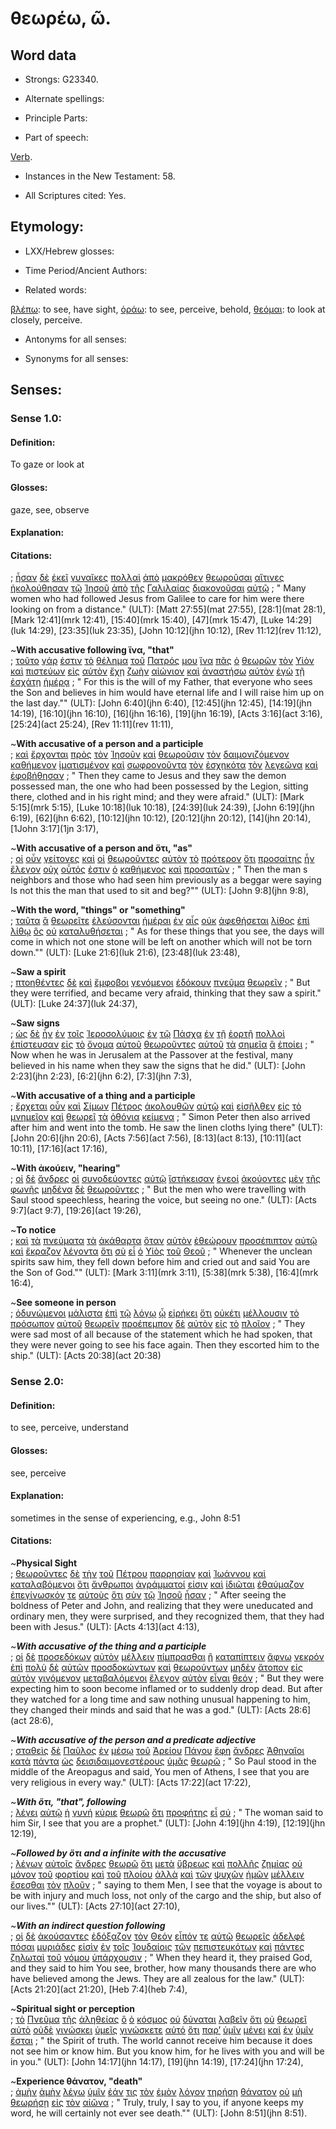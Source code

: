 # θεωρέω, ῶ.

<!-- Status: S2=NeedsFinalCheck -->
<!-- Lexica used for edits: BDAG, FFM, LN, A-S  -->

## Word data

* Strongs: G23340.


* Alternate spellings:

* Principle Parts: 

* Part of speech: 

[Verb](http://ugg.readthedocs.io/en/latest/verb.html). 

* Instances in the New Testament: 58.

* All Scriptures cited: Yes.

## Etymology: 

* LXX/Hebrew glosses: 

* Time Period/Ancient Authors: 

* Related words: 

[βλέπω](../G09910/01.md): to see, have sight,
[ὁράω](../G37080/01.md): to see, perceive, behold,
[θεόμαι](../G23000/01.md): to look at closely, perceive.

* Antonyms for all senses:

* Synonyms for all senses:

## Senses:

### Sense  1.0: 

#### Definition: 

To gaze or look at

#### Glosses: 

gaze, see, observe

#### Explanation: 

#### Citations: 

; [ἦσαν](../G99999/01.md) [δὲ](../G11610/01.md) [ἐκεῖ](../G15630/01.md) [γυναῖκες](../G11350/01.md) [πολλαὶ](../G41830/01.md) [ἀπὸ](../G05750/01.md) [μακρόθεν](../G31130/01.md) [θεωροῦσαι](../G23340/01.md) [αἵτινες](../G37480/01.md) [ἠκολούθησαν](../G01900/01.md) [τῷ](../G35880/01.md) [Ἰησοῦ](../G24240/01.md) [ἀπὸ](../G05750/01.md) [τῆς](../G35880/01.md) [Γαλιλαίας](../G10560/01.md) [διακονοῦσαι](../G12470/01.md) [αὐτῷ](../G08460/01.md)
; " Many women who had followed Jesus from Galilee to care for him were there looking on from a distance." (ULT): 
[Matt 27:55](mat 27:55),  [28:1](mat 28:1), [Mark 12:41](mrk 12:41), [15:40](mrk 15:40), [47](mrk 15:47), [Luke 14:29](luk 14:29), [23:35](luk 23:35), [John 10:12](jhn 10:12), [Rev 11:12](rev 11:12),

~**With accusative following ἵνα, "that"**  
; [τοῦτο](../G37780/01.md) [γάρ](../G10630/01.md) [ἐστιν](../G99999/01.md) [τὸ](../G35880/01.md) [θέλημα](../G23070/01.md) [τοῦ](../G35880/01.md) [Πατρός](../G39620/01.md) [μου](../G14730/01.md) [ἵνα](../G24430/01.md) [πᾶς](../G39560/01.md) [ὁ](../G35880/01.md) [θεωρῶν](../G23340/01.md) [τὸν](../G35880/01.md) [Υἱὸν](../G52070/01.md) [καὶ](../G25320/01.md) [πιστεύων](../G41000/01.md) [εἰς](../G15190/01.md) [αὐτὸν](../G08460/01.md) [ἔχῃ](../G21920/01.md) [ζωὴν](../G22220/01.md) [αἰώνιον](../G01660/01.md) [καὶ](../G25320/01.md) [ἀναστήσω](../G04500/01.md) [αὐτὸν](../G08460/01.md) [ἐγὼ](../G14730/01.md) [τῇ](../G35880/01.md) [ἐσχάτῃ](../G20780/01.md) [ἡμέρᾳ](../G22500/01.md)
; " For this is the will of my Father, that everyone who sees the Son and believes in him would have eternal life and I will raise him up on the last day."" (ULT): 
[John 6:40](jhn 6:40), [12:45](jhn 12:45), [14:19](jhn 14:19), [16:10](jhn 16:10), [16](jhn 16:16), [19](jhn 16:19), [Acts 3:16](act 3:16), [25:24](act 25:24), [Rev 11:11](rev 11:11),

~**With accusative of a person and a participle**  
; [καὶ](../G25320/01.md) [ἔρχονται](../G20640/01.md) [πρὸς](../G43140/01.md) [τὸν](../G35880/01.md) [Ἰησοῦν](../G24240/01.md) [καὶ](../G25320/01.md) [θεωροῦσιν](../G23340/01.md) [τὸν](../G35880/01.md) [δαιμονιζόμενον](../G11390/01.md) [καθήμενον](../G25210/01.md) [ἱματισμένον](../G24390/01.md) [καὶ](../G25320/01.md) [σωφρονοῦντα](../G49930/01.md) [τὸν](../G35880/01.md) [ἐσχηκότα](../G21920/01.md) [τὸν](../G35880/01.md) [λεγεῶνα](../G30030/01.md) [καὶ](../G25320/01.md) [ἐφοβήθησαν](../G53990/01.md)
; " Then they came to Jesus and they saw the demon possessed man, the one who had been possessed by the Legion, sitting there, clothed and in his right mind; and they were afraid." (ULT): 
[Mark 5:15](mrk 5:15), [Luke 10:18](luk 10:18), [24:39](luk 24:39), [John 6:19](jhn 6:19), [62](jhn 6:62), [10:12](jhn 10:12), [20:12](jhn 20:12), [14](jhn 20:14), [1John 3:17](1jn 3:17), 

~**With accusative of a person and ὅτι, "as"**  
; [οἱ](../G35880/01.md) [οὖν](../G37670/01.md) [γείτονες](../G10690/01.md) [καὶ](../G25320/01.md) [οἱ](../G35880/01.md) [θεωροῦντες](../G23340/01.md) [αὐτὸν](../G08460/01.md) [τὸ](../G35880/01.md) [πρότερον](../G43870/01.md) [ὅτι](../G37540/01.md) [προσαίτης](../G43195/01.md) [ἦν](../G99999/01.md) [ἔλεγον](../G30040/01.md) [οὐχ](../G37560/01.md) [οὗτός](../G37780/01.md) [ἐστιν](../G99999/01.md) [ὁ](../G35880/01.md) [καθήμενος](../G25210/01.md) [καὶ](../G25320/01.md) [προσαιτῶν](../G43190/01.md)
; " Then the man s neighbors and those who had seen him previously as a beggar were saying Is not this the man that used to sit and beg?"" (ULT): 
[John 9:8](jhn 9:8),

~**With the word, "things" or "something"**  
; [ταῦτα](../G37780/01.md) [ἃ](../G37390/01.md) [θεωρεῖτε](../G23340/01.md) [ἐλεύσονται](../G20640/01.md) [ἡμέραι](../G22500/01.md) [ἐν](../G17220/01.md) [αἷς](../G37390/01.md) [οὐκ](../G37560/01.md) [ἀφεθήσεται](../G08630/01.md) [λίθος](../G30370/01.md) [ἐπὶ](../G19090/01.md) [λίθῳ](../G30370/01.md) [ὃς](../G37390/01.md) [οὐ](../G37560/01.md) [καταλυθήσεται](../G26470/01.md)
; " As for these things that you see, the days will come in which not one stone will be left on another which will not be torn down."" (ULT): 
[Luke 21:6](luk 21:6), [23:48](luk 23:48),
 
~**Saw a spirit**  
; [πτοηθέντες](../G44220/01.md) [δὲ](../G11610/01.md) [καὶ](../G25320/01.md) [ἔμφοβοι](../G17190/01.md) [γενόμενοι](../G10960/01.md) [ἐδόκουν](../G13800/01.md) [πνεῦμα](../G41510/01.md) [θεωρεῖν](../G23340/01.md)
; " But they were terrified, and became very afraid, thinking that they saw a spirit." (ULT): 
[Luke 24:37](luk 24:37), 

~**Saw signs**  
; [ὡς](../G56130/01.md) [δὲ](../G11610/01.md) [ἦν](../G99999/01.md) [ἐν](../G17220/01.md) [τοῖς](../G35880/01.md) [Ἱεροσολύμοις](../G24140/01.md) [ἐν](../G17220/01.md) [τῷ](../G35880/01.md) [Πάσχα](../G39570/01.md) [ἐν](../G17220/01.md) [τῇ](../G35880/01.md) [ἑορτῇ](../G18590/01.md) [πολλοὶ](../G41830/01.md) [ἐπίστευσαν](../G41000/01.md) [εἰς](../G15190/01.md) [τὸ](../G35880/01.md) [ὄνομα](../G36860/01.md) [αὐτοῦ](../G08460/01.md) [θεωροῦντες](../G23340/01.md) [αὐτοῦ](../G08460/01.md) [τὰ](../G35880/01.md) [σημεῖα](../G45920/01.md) [ἃ](../G37390/01.md) [ἐποίει](../G41600/01.md)
; " Now when he was in Jerusalem at the Passover at the festival, many believed in his name when they saw the signs that he did." (ULT): 
[John 2:23](jhn 2:23), [6:2](jhn 6:2), [7:3](jhn 7:3), 
 
~**With accusative of a thing and a participle**  
; [ἔρχεται](../G20640/01.md) [οὖν](../G37670/01.md) [καὶ](../G25320/01.md) [Σίμων](../G46130/01.md) [Πέτρος](../G40740/01.md) [ἀκολουθῶν](../G01900/01.md) [αὐτῷ](../G08460/01.md) [καὶ](../G25320/01.md) [εἰσῆλθεν](../G15250/01.md) [εἰς](../G15190/01.md) [τὸ](../G35880/01.md) [μνημεῖον](../G34190/01.md) [καὶ](../G25320/01.md) [θεωρεῖ](../G23340/01.md) [τὰ](../G35880/01.md) [ὀθόνια](../G36080/01.md) [κείμενα](../G27490/01.md)
; " Simon Peter then also arrived after him and went into the tomb. He saw the linen cloths lying there" (ULT): 
[John 20:6](jhn 20:6), [Acts 7:56](act 7:56), [8:13](act 8:13), [10:11](act 10:11), [17:16](act 17:16), 

~**With ἀκούειν, "hearing"**  
; [οἱ](../G35880/01.md) [δὲ](../G11610/01.md) [ἄνδρες](../G04350/01.md) [οἱ](../G35880/01.md) [συνοδεύοντες](../G49220/01.md) [αὐτῷ](../G08460/01.md) [ἵστήκεισαν](../G24760/01.md) [ἐνεοί](../G17690/01.md) [ἀκούοντες](../G01910/01.md) [μὲν](../G33030/01.md) [τῆς](../G35880/01.md) [φωνῆς](../G54560/01.md) [μηδένα](../G33670/01.md) [δὲ](../G11610/01.md) [θεωροῦντες](../G23340/01.md)
; " But the men who were travelling with Saul stood speechless, hearing the voice, but seeing no one." (ULT): 
[Acts 9:7](act 9:7), [19:26](act 19:26),

~**To notice**  
; [καὶ](../G25320/01.md) [τὰ](../G35880/01.md) [πνεύματα](../G41510/01.md) [τὰ](../G35880/01.md) [ἀκάθαρτα](../G01690/01.md) [ὅταν](../G37520/01.md) [αὐτὸν](../G08460/01.md) [ἐθεώρουν](../G23340/01.md) [προσέπιπτον](../G43630/01.md) [αὐτῷ](../G08460/01.md) [καὶ](../G25320/01.md) [ἔκραζον](../G28960/01.md) [λέγοντα](../G30040/01.md) [ὅτι](../G37540/01.md) [σὺ](../G47710/01.md) [εἶ](../G99999/01.md) [ὁ](../G35880/01.md) [Υἱὸς](../G52070/01.md) [τοῦ](../G35880/01.md) [Θεοῦ](../G23160/01.md)
; " Whenever the unclean spirits saw him, they fell down before him and cried out and said You are the Son of God."" (ULT): 
[Mark 3:11](mrk 3:11), [5:38](mrk 5:38), [16:4](mrk 16:4),

~**See someone in person**  
; [ὀδυνώμενοι](../G36000/01.md) [μάλιστα](../G31220/01.md) [ἐπὶ](../G19090/01.md) [τῷ](../G35880/01.md) [λόγῳ](../G30560/01.md) [ᾧ](../G37390/01.md) [εἰρήκει](../G30040/01.md) [ὅτι](../G37540/01.md) [οὐκέτι](../G37650/01.md) [μέλλουσιν](../G31950/01.md) [τὸ](../G35880/01.md) [πρόσωπον](../G43830/01.md) [αὐτοῦ](../G08460/01.md) [θεωρεῖν](../G23340/01.md) [προέπεμπον](../G43110/01.md) [δὲ](../G11610/01.md) [αὐτὸν](../G08460/01.md) [εἰς](../G15190/01.md) [τὸ](../G35880/01.md) [πλοῖον](../G41430/01.md)
; " They were sad most of all because of the statement which he had spoken, that they were never going to see his face again. Then they escorted him to the ship." (ULT): 
[Acts 20:38](act 20:38)

### Sense  2.0: 

#### Definition:

to see, perceive, understand

#### Glosses: 

see, perceive

#### Explanation:

sometimes in the sense of experiencing, e.g., John 8:51

#### Citations: 

~**Physical Sight**  
; [θεωροῦντες](../G23340/01.md) [δὲ](../G11610/01.md) [τὴν](../G35880/01.md) [τοῦ](../G35880/01.md) [Πέτρου](../G40740/01.md) [παρρησίαν](../G39540/01.md) [καὶ](../G25320/01.md) [Ἰωάννου](../G24910/01.md) [καὶ](../G25320/01.md) [καταλαβόμενοι](../G26380/01.md) [ὅτι](../G37540/01.md) [ἄνθρωποι](../G04440/01.md) [ἀγράμματοί](../G00620/01.md) [εἰσιν](../G99999/01.md) [καὶ](../G25320/01.md) [ἰδιῶται](../G23990/01.md) [ἐθαύμαζον](../G22960/01.md) [ἐπεγίνωσκόν](../G19210/01.md) [τε](../G50370/01.md) [αὐτοὺς](../G08460/01.md) [ὅτι](../G37540/01.md) [σὺν](../G48620/01.md) [τῷ](../G35880/01.md) [Ἰησοῦ](../G24240/01.md) [ἦσαν](../G99999/01.md)
; " After seeing the boldness of Peter and John, and realizing that they were uneducated and ordinary men, they were surprised, and they recognized them, that they had been with Jesus." (ULT): 
[Acts 4:13](act 4:13),  

~**_With accusative of the thing and a participle_**  
; [οἱ](../G35880/01.md) [δὲ](../G11610/01.md) [προσεδόκων](../G43280/01.md) [αὐτὸν](../G08460/01.md) [μέλλειν](../G31950/01.md) [πίμπρασθαι](../G40920/01.md) [ἢ](../G22280/01.md) [καταπίπτειν](../G26670/01.md) [ἄφνω](../G08690/01.md) [νεκρόν](../G34980/01.md) [ἐπὶ](../G19090/01.md) [πολὺ](../G41830/01.md) [δὲ](../G11610/01.md) [αὐτῶν](../G08460/01.md) [προσδοκώντων](../G43280/01.md) [καὶ](../G25320/01.md) [θεωρούντων](../G23340/01.md) [μηδὲν](../G33670/01.md) [ἄτοπον](../G08240/01.md) [εἰς](../G15190/01.md) [αὐτὸν](../G08460/01.md) [γινόμενον](../G10960/01.md) [μεταβαλόμενοι](../G33280/01.md) [ἔλεγον](../G30040/01.md) [αὐτὸν](../G08460/01.md) [εἶναι](../G99999/01.md) [θεόν](../G23160/01.md)
; " But they were expecting him to soon become inflamed or to suddenly drop dead. But after they watched for a long time and saw nothing unusual happening to him, they changed their minds and said that he was a god." (ULT): 
[Acts 28:6](act 28:6),  

~**_With accusative of the person and a predicate adjective_**  
; [σταθεὶς](../G24760/01.md) [δὲ](../G11610/01.md) [Παῦλος](../G39720/01.md) [ἐν](../G17220/01.md) [μέσῳ](../G33190/01.md) [τοῦ](../G35880/01.md) [Ἀρείου](../G06965/01.md) [Πάγου](../G38035/01.md) [ἔφη](../G53460/01.md) [ἄνδρες](../G04350/01.md) [Ἀθηναῖοι](../G01170/01.md) [κατὰ](../G25960/01.md) [πάντα](../G39560/01.md) [ὡς](../G56130/01.md) [δεισιδαιμονεστέρους](../G11740/01.md) [ὑμᾶς](../G47710/01.md) [θεωρῶ](../G23340/01.md)
; " So Paul stood in the middle of the Areopagus and said, You men of Athens, I see that you are very religious in every way." (ULT): 
[Acts 17:22](act 17:22),  

~**_With ὅτι, "that", following_**  
; [λέγει](../G30040/01.md) [αὐτῷ](../G08460/01.md) [ἡ](../G35880/01.md) [γυνή](../G11350/01.md) [κύριε](../G29620/01.md) [θεωρῶ](../G23340/01.md) [ὅτι](../G37540/01.md) [προφήτης](../G43960/01.md) [εἶ](../G99999/01.md) [σύ](../G47710/01.md)
; " The woman said to him Sir, I see that you are a prophet." (ULT): 
[John 4:19](jhn 4:19), [12:19](jhn 12:19),  

~**_Followed by ὅτι and a infinite with the accusative_**  
; [λέγων](../G30040/01.md) [αὐτοῖς](../G08460/01.md) [ἄνδρες](../G04350/01.md) [θεωρῶ](../G23340/01.md) [ὅτι](../G37540/01.md) [μετὰ](../G33260/01.md) [ὕβρεως](../G51960/01.md) [καὶ](../G25320/01.md) [πολλῆς](../G41830/01.md) [ζημίας](../G22090/01.md) [οὐ](../G37560/01.md) [μόνον](../G34400/01.md) [τοῦ](../G35880/01.md) [φορτίου](../G54130/01.md) [καὶ](../G25320/01.md) [τοῦ](../G35880/01.md) [πλοίου](../G41430/01.md) [ἀλλὰ](../G02350/01.md) [καὶ](../G25320/01.md) [τῶν](../G35880/01.md) [ψυχῶν](../G55900/01.md) [ἡμῶν](../G14730/01.md) [μέλλειν](../G31950/01.md) [ἔσεσθαι](../G99999/01.md) [τὸν](../G35880/01.md) [πλοῦν](../G41440/01.md)
; " saying to them Men, I see that the voyage is about to be with injury and much loss, not only of the cargo and the ship, but also of our lives."" (ULT): 
[Acts 27:10](act 27:10),  

~**_With an indirect question following_**  
; [οἱ](../G35880/01.md) [δὲ](../G11610/01.md) [ἀκούσαντες](../G01910/01.md) [ἐδόξαζον](../G13920/01.md) [τὸν](../G35880/01.md) [Θεόν](../G23160/01.md) [εἶπόν](../G30040/01.md) [τε](../G50370/01.md) [αὐτῷ](../G08460/01.md) [θεωρεῖς](../G23340/01.md) [ἀδελφέ](../G00800/01.md) [πόσαι](../G42140/01.md) [μυριάδες](../G34610/01.md) [εἰσὶν](../G99999/01.md) [ἐν](../G17220/01.md) [τοῖς](../G35880/01.md) [Ἰουδαίοις](../G24530/01.md) [τῶν](../G35880/01.md) [πεπιστευκότων](../G41000/01.md) [καὶ](../G25320/01.md) [πάντες](../G39560/01.md) [ζηλωταὶ](../G22070/01.md) [τοῦ](../G35880/01.md) [νόμου](../G35510/01.md) [ὑπάρχουσιν](../G52250/01.md)
; " When they heard it, they praised God, and they said to him You see, brother, how many thousands there are who have believed among the Jews. They are all zealous for the law." (ULT): 
[Acts 21:20](act 21:20), [Heb 7:4](heb 7:4),  

~**Spiritual sight or perception**  
; [τὸ](../G35880/01.md) [Πνεῦμα](../G41510/01.md) [τῆς](../G35880/01.md) [ἀληθείας](../G02250/01.md) [ὃ](../G37390/01.md) [ὁ](../G35880/01.md) [κόσμος](../G28890/01.md) [οὐ](../G37560/01.md) [δύναται](../G14100/01.md) [λαβεῖν](../G29830/01.md) [ὅτι](../G37540/01.md) [οὐ](../G37560/01.md) [θεωρεῖ](../G23340/01.md) [αὐτὸ](../G08460/01.md) [οὐδὲ](../G37610/01.md) [γινώσκει](../G10970/01.md) [ὑμεῖς](../G47710/01.md) [γινώσκετε](../G10970/01.md) [αὐτό](../G08460/01.md) [ὅτι](../G37540/01.md) [παρ’](../G38440/01.md) [ὑμῖν](../G47710/01.md) [μένει](../G33060/01.md) [καὶ](../G25320/01.md) [ἐν](../G17220/01.md) [ὑμῖν](../G47710/01.md) [ἔσται](../G99999/01.md)
; " the Spirit of truth. The world cannot receive him because it does not see him or know him. But you know him, for he lives with you and will be in you." (ULT): 
[John 14:17](jhn 14:17), [19](jhn 14:19), [17:24](jhn 17:24), 

~**Experience θάνατον, "death"**   
; [ἀμὴν](../G02810/01.md) [ἀμὴν](../G02810/01.md) [λέγω](../G30040/01.md) [ὑμῖν](../G47710/01.md) [ἐάν](../G14370/01.md) [τις](../G51000/01.md) [τὸν](../G35880/01.md) [ἐμὸν](../G16990/01.md) [λόγον](../G30560/01.md) [τηρήσῃ](../G50830/01.md) [θάνατον](../G22880/01.md) [οὐ](../G37560/01.md) [μὴ](../G33610/01.md) [θεωρήσῃ](../G23340/01.md) [εἰς](../G15190/01.md) [τὸν](../G35880/01.md) [αἰῶνα](../G01650/01.md)
; " Truly, truly, I say to you, if anyone keeps my word, he will certainly not ever see death."" (ULT): 
[John 8:51](jhn 8:51).
